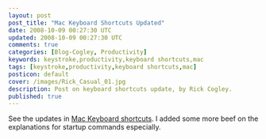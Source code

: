 ```yaml
---           
layout: post
post_title: "Mac Keyboard Shortcuts Updated"
date: 2008-10-09 00:27:30 UTC
updated: 2008-10-09 00:27:30 UTC
comments: true
categories: [Blog-Cogley, Productivity]
keywords: keystroke,productivity,keyboard shortcuts,mac
tags: [keystroke,productivity,keyboard shortcuts,mac]
posticon: default
cover: /images/Rick_Casual_01.jpg
description: Post on keyboard shortcuts update, by Rick Cogley.
published: true
---
```


See the updates in [Mac Keyboard shortcuts](/reference/rick-cogley-keyboard-shortcuts/). I added some more beef on the explanations for startup commands especially. 